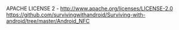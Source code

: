 APACHE LICENSE 2 - http://www.apache.org/licenses/LICENSE-2.0
https://github.com/survivingwithandroid/Surviving-with-android/tree/master/Android_NFC